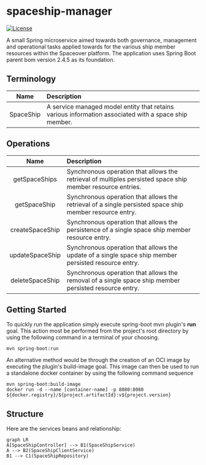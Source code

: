 # spaceship-manager
[![License](https://img.shields.io/github/license/cf-training-springboot-2019/spaceship-manager)](https://github.com/cf-training-springboot-2019/y/blob/master/LICENSE)

A small Spring microservice aimed towards both governance, management and operational tasks applied towards for the various ship member resources within the Spaceover platform.
The application uses Spring Boot parent bom version 2.4.5 as its foundation.

## Terminology
| Name | Description |
|:----------:|:-------------|
| SpaceShip | A service managed model entity that retains various information associated with a space ship member. |


## Operations
| Name | Description |
|:----------:|:-------------|
| getSpaceShips | Synchronous operation that allows the retrieval of multiples persisted space ship member resource entries. |
| getSpaceShip |  Synchronous operation that allows the retrieval of a single persisted space ship member resource entry. |
| createSpaceShip |  Synchronous operation that allows the persistence of a single space ship member resource entry. |
| updateSpaceShip| Synchronous operation that allows the update of a single space ship member persisted resource entry. |
| deleteSpaceShip | Synchronous operation that allows the removal of a single space ship member persisted resource entry. |

## Getting Started

To quickly run the application simply execute spring-boot mvn plugin's **run** goal. This action most be performed from the project's root directory by using the following command in a terminal of your choosing.
```
mvn spring-boot:run
```

An alternative method would be through the creation of an OCI image by executing the plugin's build-image goal.
This image can then be used to run a standalone docker container by using the following command sequence
```
mvn spring-boot:build-image
docker run -d --name [container-name] -p 8080:8080 ${docker.registry}/${project.artifactId}:v${project.version}
```

## Structure
Here are the services beans and relationship:

```mermaid
graph LR
A[SpaceShipController] --> B1(SpaceShipService)
A --> B2(SpaceShipClientService)
B1 --> C1(SpaceShipRepository)
```
